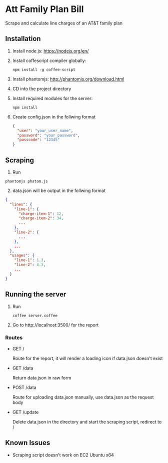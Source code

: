 # Att Family Plan Bill
Scrape and calculate line charges of an AT&amp;T family plan 

## Installation
1. Install node.js: https://nodejs.org/en/
2. Install coffescript compiler globally: 

    ```shell
    npm install -g coffee-script
    ```

3. Install phantomjs: http://phantomjs.org/download.html
4. CD into the project directory
5. Install required modules for the server:

    ```shell
    npm install
    ```

6. Create config.json in the follwing format

    ```json
    {
      "user": "your_user_name",
      "password": "your_password",
      "passcode": "12345"
    }
    ```

## Scraping
1. Run 
```shell
phantomjs phatom.js
```
2. data.json will be output in the follwing format
```json
{
  "lines": {
    "line-1": {
      "charge-item-1": 12,
      "charge-item-2": 34,
      ...
    },
    "line-2": {
      ...
    },
    ...
  },
  "usages": {
    "line-1": 1.3,
    "line-2": 4.3,
    ...
  }
}
```

## Running the server
1. Run 

    ```shell
    coffee server.coffee
    ```

2. Go to http://localhost:3500/ for the report

### Routes

* GET /

    Route for the report, it will render a loading icon if data.json doesn't exist
    
* GET /data

    Return data.json in raw form

* POST /data

    Route for uploading data.json manually, use data.json as the request body
    
* GET /update

    Delete data.json in the directory and start the scraping script, redirect to /
    
## Known Issues
* Scraping script doesn't work on EC2 Ubuntu x64
